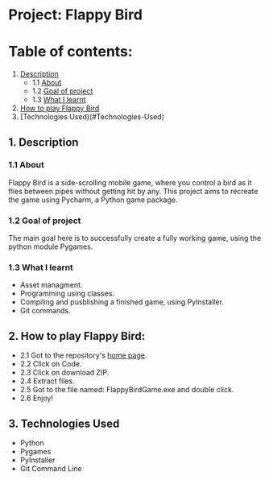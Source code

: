 # Project: Flappy Bird

# Table of contents:

1. [Description](#Description)
   - 1.1 [About](#About)
   - 1.2 [Goal of project](#Goal-of-project)
   - 1.3 [What I learnt](#What-I-learnt)
2. [How to play Flappy Bird](#How-to-play-Flappy-Bird)
3. [Technologies Used)(#Technologies-Used)


## 1. Description
### 1.1 About
Flappy Bird is a side-scrolling mobile game, where you control a bird as it flies between pipes without getting hit by any. This project aims to recreate the game using Pycharm, a Python game package.

### 1.2 Goal of project
The main goal here is to successfully create a fully working game, using the python module Pygames.

### 1.3 What I learnt
- Asset managment.
- Programming using classes.
- Compiling and pusblishing a finished game, using  PyInstaller.
- Git commands.


## 2. How to play Flappy Bird:
- 2.1 Got to the repository's [home page](https://github.com/AJim98/FlapBird).
- 2.2 Click on Code.
- 2.3 Click on download ZIP.
- 2.4 Extract files.
- 2.5 Got to the file named: FlappyBirdGame.exe and double click.
- 2.6 Enjoy!

## 3. Technologies Used
- Python
- Pygames
- PyInstaller
- Git Command Line
